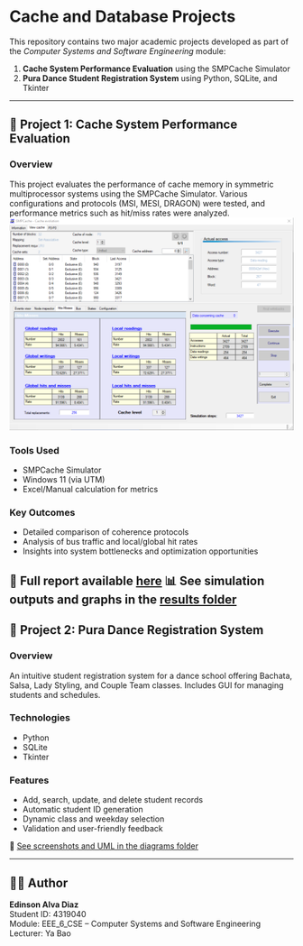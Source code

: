 # Cache and Database Projects

This repository contains two major academic projects developed as part of the *Computer Systems and Software Engineering* module:

1. **Cache System Performance Evaluation** using the SMPCache Simulator
2. **Pura Dance Student Registration System** using Python, SQLite, and Tkinter

---

## 📁 Project 1: Cache System Performance Evaluation

### Overview
This project evaluates the performance of cache memory in symmetric multiprocessor systems using the SMPCache Simulator. Various configurations and protocols (MSI, MESI, DRAGON) were tested, and performance metrics such as hit/miss rates were analyzed.
![Graph Example](SMPCache_Simulator_Project/images/P1_LRU.png)

### Tools Used
- SMPCache Simulator
- Windows 11 (via UTM)
- Excel/Manual calculation for metrics

### Key Outcomes
- Detailed comparison of coherence protocols
- Analysis of bus traffic and local/global hit rates
- Insights into system bottlenecks and optimization opportunities

📄 Full report available [here](SMPCache_Simulator_Project/documentation/SMP%20CACHE%20SIMULATOR.pdf)
📊 See simulation outputs and graphs in the [results folder](SMPCache_Simulator_Project/images)
---

## 📁 Project 2: Pura Dance Registration System

### Overview
An intuitive student registration system for a dance school offering Bachata, Salsa, Lady Styling, and Couple Team classes. Includes GUI for managing students and schedules.

### Technologies
- Python
- SQLite
- Tkinter

### Features
- Add, search, update, and delete student records
- Automatic student ID generation
- Dynamic class and weekday selection
- Validation and user-friendly feedback

📄 [See screenshots and UML in the diagrams folder](Pura_Dance_Registration_System/diagrams)

---

## 👨‍🎓 Author
**Edinson Alva Diaz**  
Student ID: 4319040  
Module: EEE_6_CSE – Computer Systems and Software Engineering  
Lecturer: Ya Bao
